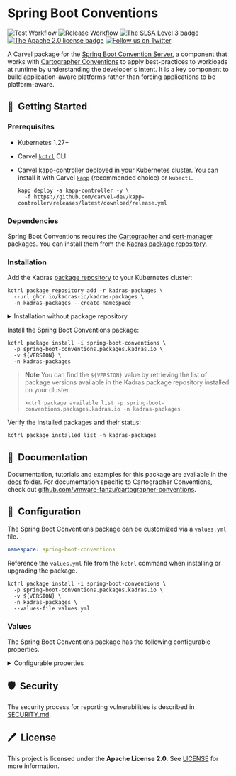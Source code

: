 # Spring Boot Conventions

![Test Workflow](https://github.com/kadras-io/package-for-spring-boot-conventions/actions/workflows/test.yml/badge.svg)
![Release Workflow](https://github.com/kadras-io/package-for-spring-boot-conventions/actions/workflows/release.yml/badge.svg)
[![The SLSA Level 3 badge](https://slsa.dev/images/gh-badge-level3.svg)](https://slsa.dev/spec/v1.0/levels)
[![The Apache 2.0 license badge](https://img.shields.io/badge/License-Apache_2.0-blue.svg)](https://opensource.org/licenses/Apache-2.0)
[![Follow us on Twitter](https://img.shields.io/static/v1?label=Twitter&message=Follow&color=1DA1F2)](https://twitter.com/kadrasIO)

A Carvel package for the [Spring Boot Convention Server](https://github.com/kadras-io/spring-boot-conventions), a component that works with [Cartographer Conventions](https://github.com/vmware-tanzu/cartographer-conventions) to apply best-practices to workloads at runtime by understanding the developer's intent. It is a key component to build application-aware platforms rather than forcing applications to be platform-aware.

## 🚀&nbsp; Getting Started

### Prerequisites

* Kubernetes 1.27+
* Carvel [`kctrl`](https://carvel.dev/kapp-controller/docs/latest/install/#installing-kapp-controller-cli-kctrl) CLI.
* Carvel [kapp-controller](https://carvel.dev/kapp-controller) deployed in your Kubernetes cluster. You can install it with Carvel [`kapp`](https://carvel.dev/kapp/docs/latest/install) (recommended choice) or `kubectl`.

  ```shell
  kapp deploy -a kapp-controller -y \
    -f https://github.com/carvel-dev/kapp-controller/releases/latest/download/release.yml
  ```

### Dependencies

Spring Boot Conventions requires the [Cartographer](https://github.com/kadras-io/package-for-cartographer) and [cert-manager](https://github.com/kadras-io/package-for-cert-manager) packages. You can install them from the [Kadras package repository](https://github.com/kadras-io/kadras-packages).

### Installation

Add the Kadras [package repository](https://github.com/kadras-io/kadras-packages) to your Kubernetes cluster:

  ```shell
  kctrl package repository add -r kadras-packages \
    --url ghcr.io/kadras-io/kadras-packages \
    -n kadras-packages --create-namespace
  ```

<details><summary>Installation without package repository</summary>
The recommended way of installing the Spring Boot Conventions package is via the Kadras <a href="https://github.com/kadras-io/kadras-packages">package repository</a>. If you prefer not using the repository, you can add the package definition directly using <a href="https://carvel.dev/kapp/docs/latest/install"><code>kapp</code></a> or <code>kubectl</code>.

  ```shell
  kubectl create namespace kadras-packages
  kapp deploy -a spring-boot-conventions-package -n kadras-packages -y \
    -f https://github.com/kadras-io/package-for-spring-boot-conventions/releases/latest/download/metadata.yml \
    -f https://github.com/kadras-io/package-for-spring-boot-conventions/releases/latest/download/package.yml
  ```
</details>

Install the Spring Boot Conventions package:

  ```shell
  kctrl package install -i spring-boot-conventions \
    -p spring-boot-conventions.packages.kadras.io \
    -v ${VERSION} \
    -n kadras-packages
  ```

> **Note**
> You can find the `${VERSION}` value by retrieving the list of package versions available in the Kadras package repository installed on your cluster.
> 
>   ```shell
>   kctrl package available list -p spring-boot-conventions.packages.kadras.io -n kadras-packages
>   ```

Verify the installed packages and their status:

  ```shell
  kctrl package installed list -n kadras-packages
  ```

## 📙&nbsp; Documentation

Documentation, tutorials and examples for this package are available in the [docs](docs) folder.
For documentation specific to Cartographer Conventions, check out [github.com/vmware-tanzu/cartographer-conventions](https://github.com/vmware-tanzu/cartographer-conventions).

## 🎯&nbsp; Configuration

The Spring Boot Conventions package can be customized via a `values.yml` file.

  ```yaml
  namespace: spring-boot-conventions
  ```

Reference the `values.yml` file from the `kctrl` command when installing or upgrading the package.

  ```shell
  kctrl package install -i spring-boot-conventions \
    -p spring-boot-conventions.packages.kadras.io \
    -v ${VERSION} \
    -n kadras-packages \
    --values-file values.yml
  ```

### Values

The Spring Boot Conventions package has the following configurable properties.

<details><summary>Configurable properties</summary>

| Config | Default | Description |
|-------|-------------------|-------------|
| `namespace` | `spring-boot-conventions` | The namespace where to install Spring Boot Conventions. |
| `resources.limits.cpu` | `100m` | CPU limits for the Convention Server. |
| `resources.limits.memory` | `256Mi` | Memory limits for the Convention Server. |
| `resources.requests.cpu` | `100m` | CPU requests for the Convention Server. |
| `resources.requests.memory` | `20Mi` | Memory requests for the Convention Server. |

</details>

## 🛡️&nbsp; Security

The security process for reporting vulnerabilities is described in [SECURITY.md](SECURITY.md).

## 🖊️&nbsp; License

This project is licensed under the **Apache License 2.0**. See [LICENSE](LICENSE) for more information.
